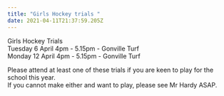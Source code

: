 ```yaml
---
title: "Girls Hockey trials "
date: 2021-04-11T21:37:59.205Z
---
```

Girls Hockey Trials  
Tuesday 6 April 4pm - 5.15pm - Gonville Turf  
Monday 12 April 4pm - 5.15pm - Gonville Turf  

Please attend at least one of these trials if you are keen to play for the school this year.  
If you cannot make either and want to play, please see Mr Hardy ASAP.